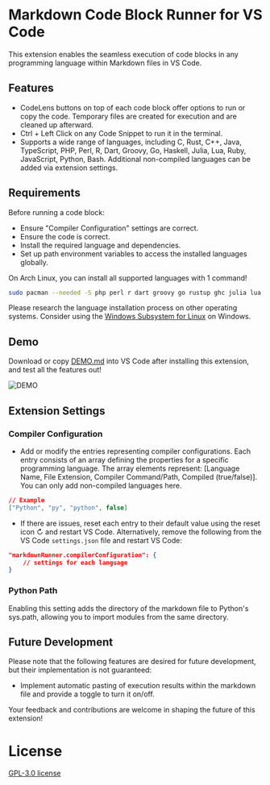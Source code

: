 # Markdown Code Block Runner for VS Code

This extension enables the seamless execution of code blocks in any programming language within Markdown files in VS Code.

## Features

- CodeLens buttons on top of each code block offer options to run or copy the code. Temporary files are created for execution and are cleaned up afterward.
- Ctrl + Left Click on any Code Snippet to run it in the terminal.
- Supports a wide range of languages, including C, Rust, C++, Java, TypeScript, PHP, Perl, R, Dart, Groovy, Go, Haskell, Julia, Lua, Ruby, JavaScript, Python, Bash. Additional non-compiled languages can be added via extension settings.

## Requirements

Before running a code block:

- Ensure "Compiler Configuration" settings are correct.
- Ensure the code is correct.
- Install the required language and dependencies.
- Set up path environment variables to access the installed languages globally.

On Arch Linux, you can install all supported languages with 1 command!

```bash
sudo pacman --needed -S php perl r dart groovy go rustup ghc julia lua ruby nodejs npm python bash
```

Please research the language installation process on other operating systems. Consider using the [Windows Subsystem for Linux](https://learn.microsoft.com/en-us/windows/wsl/install) on Windows.

## Demo

Download or copy [DEMO.md](DEMO.md) into VS Code after installing this extension, and test all the features out!

<p><img src="https://github.com/renathossain/vscode-markdown-runner/raw/master/DEMO.gif" alt="DEMO">

## Extension Settings

### Compiler Configuration

- Add or modify the entries representing compiler configurations. Each entry consists of an array defining the properties for a specific programming language. The array elements represent: [Language Name, File Extension, Compiler Command/Path, Compiled (true/false)]. You can only add non-compiled languages here.

```json
// Example
["Python", "py", "python", false]
```

- If there are issues, reset each entry to their default value using the reset icon ↻ and restart VS Code. Alternatively, remove the following from the VS Code `settings.json` file and restart VS Code:

```json
"markdownRunner.compilerConfiguration": {
    // settings for each language
}
```

### Python Path

Enabling this setting adds the directory of the markdown file to Python's sys.path, allowing you to import modules from the same directory.

## Future Development

Please note that the following features are desired for future development, but their implementation is not guaranteed:

- Implement automatic pasting of execution results within the markdown file and provide a toggle to turn it on/off.

Your feedback and contributions are welcome in shaping the future of this extension!

# License

[GPL-3.0 license](LICENSE)
